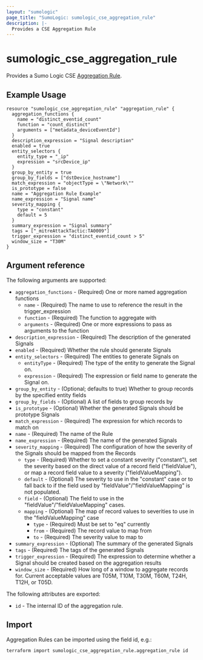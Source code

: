 ```yaml
---
layout: "sumologic"
page_title: "SumoLogic: sumologic_cse_aggregation_rule"
description: |-
  Provides a CSE Aggregation Rule
---
```


# sumologic_cse_aggregation_rule
Provides a Sumo Logic CSE [Aggregation Rule](https://help.sumologic.com/Cloud_SIEM_Enterprise/CSE_Rules/09_Write_an_Aggregation_Rule).

## Example Usage
```hcl
resource "sumologic_cse_aggregation_rule" "aggregation_rule" {
  aggregation_functions {
    name = "distinct_eventid_count"
    function = "count_distinct"
    arguments = ["metadata_deviceEventId"]
  }
  description_expression = "Signal description"
  enabled = true
  entity_selectors {
    entity_type = "_ip"
    expression = "srcDevice_ip"
  }
  group_by_entity = true
  group_by_fields = ["dstDevice_hostname"]
  match_expression = "objectType = \"Network\""
  is_prototype = false
  name = "Aggregation Rule Example"
  name_expression = "Signal name"
  severity_mapping {
    type = "constant"
    default = 5
  }
  summary_expression = "Signal summary"
  tags = ["_mitreAttackTactic:TA0009"]
  trigger_expression = "distinct_eventid_count > 5"
  window_size = "T30M"
}
```

## Argument reference

The following arguments are supported:

- `aggregation_functions` - (Required) One or more named aggregation functions
  + `name` - (Required) The name to use to reference the result in the trigger_expression
  + `function` - (Required) The function to aggregate with
  + `arguments` - (Required) One or more expressions to pass as arguments to the function
- `description_expression` - (Required) The description of the generated Signals
- `enabled` - (Required) Whether the rule should generate Signals
- `entity_selectors` - (Required) The entities to generate Signals on
  + `entityType` - (Required) The type of the entity to generate the Signal on.
  + `expression` - (Required) The expression or field name to generate the Signal on.
- `group_by_entity` - (Optional; defaults to true) Whether to group records by the specified entity fields
- `group_by_fields` - (Optional) A list of fields to group records by
- `is_prototype` - (Optional) Whether the generated Signals should be prototype Signals
- `match_expression` - (Required) The expression for which records to match on
- `name` - (Required) The name of the Rule
- `name_expression` - (Required) The name of the generated Signals
- `severity_mapping` - (Required) The configuration of how the severity of the Signals should be mapped from the Records
  + `type` - (Required) Whether to set a constant severity ("constant"), set the severity based on the direct value of a record field ("fieldValue"), or map a record field value to a severity ("fieldValueMapping").
  + `default` - (Optional) The severity to use in the "constant" case or to fall back to if the field used by "fieldValue"/"fieldValueMapping" is not populated.
  + `field` - (Optional) The field to use in the "fieldValue"/"fieldValueMapping" cases.
  + `mapping` - (Optional) The map of record values to severities to use in the "fieldValueMapping" case
    * `type` - (Required) Must be set to "eq" currently
    * `from` - (Required) The record value to map from
    * `to` - (Required) The severity value to map to
- `summary_expression` - (Optional) The summary of the generated Signals
- `tags` - (Required) The tags of the generated Signals
- `trigger_expression` - (Required) The expression to determine whether a Signal should be created based on the aggregation results
- `window_size` - (Required) How long of a window to aggregate records for. Current acceptable values are T05M, T10M, T30M, T60M, T24H, T12H, or T05D.

The following attributes are exported:

- `id` - The internal ID of the aggregation rule.

## Import

Aggregation Rules can be imported using the field id, e.g.:
```hcl
terraform import sumologic_cse_aggregation_rule.aggregation_rule id
```